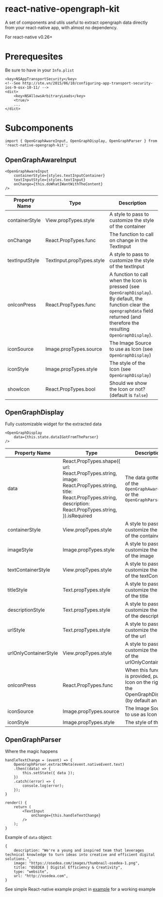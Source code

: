 # react-native-opengraph-kit
A set of components and utils useful to extract opengraph data directly from your react-native app, with almost no dependency.

For react-native v0.26+

# Prerequesites

Be sure to have in your `Info.plist`

```
<key>NSAppTransportSecurity</key>
<!--See http://ste.vn/2015/06/10/configuring-app-transport-security-ios-9-osx-10-11/ -->
<dict>
    <key>NSAllowsArbitraryLoads</key>
    <true/>
    ...
</dict>
```

# Subcomponents

```
import { OpenGraphAwareInput, OpenGraphDisplay, OpenGraphParser } from 'react-native-opengraph-kit';
```

## OpenGraphAwareInput

```
<OpenGraphAwareInput
    containerStyle={styles.textInputContainer}
    textInputStyle={styles.textInput}
    onChange={this.doWhatIWantWithTheContent}
/>
```

Property Name | Type | Description
--- | --- | ---
containerStyle | View.propTypes.style | A style to pass to customize the style of the container
onChange | React.PropTypes.func | The function to call on change in the TextInput
textInputStyle | TextInput.propTypes.style | A style to pass to customize the style of the textInput
onIconPress | React.PropTypes.func | A function to call when the Icon is pressed (see `OpenGraphDisplay`). By default, the function clear the `opengraphdata` field returned (and therefore the resulting `OpenGraphDisplay`).
iconSource | Image.propTypes.source | The Image Source to use as Icon (see `OpenGraphDisplay`)
iconStyle | Image.propTypes.style | The style of the Icon (see `OpenGraphDisplay`)
showIcon | React.PropTypes.bool | Should we show the Icon or not? (default is `false`)

## OpenGraphDisplay

Fully customizable widget for the extracted data

```
<OpenGraphDisplay
    data={this.state.dataIGotFromTheParser}
/>
```

Property Name | Type | Description
--- | --- | ---
data | React.PropTypes.shape({ <br>    url: React.PropTypes.string, <br>    image: React.PropTypes.string,<br>    title: React.PropTypes.string,<br>    description: React.PropTypes.string,<br>}).isRequired | The data gotten out of the `OpenGraphAwareInput` or the `OpenGraphParser`
containerStyle | View.propTypes.style | A style to pass to customize the style of the container
imageStyle | Image.propTypes.style | A style to pass to customize the style of the image
textContainerStyle | View.propTypes.style | A style to pass to customize the style of the textContainer
titleStyle | Text.propTypes.style | A style to pass to customize the style of the title
descriptionStyle | Text.propTypes.style | A style to pass to customize the style of the description
urlStyle | Text.propTypes.style | A style to pass to customize the style of the url
urlOnlyContainerStyle | View.propTypes.style | A style to pass to customize the style of the urlOnlyContainer
onIconPress | React.PropTypes.func | When this function is provided, puts an Icon on the right of the OpenGraphDisplay (by default an `x`)
iconSource | Image.propTypes.source | The Image Source to use as Icon
iconStyle | Image.propTypes.style | The style of the Icon

## OpenGraphParser

Where the magic happens

```
handleTextChange = (event) => {
    OpenGraphParser.extractMeta(event.nativeEvent.text)
    .then((data) => {
        this.setState({ data });
    })
    .catch((error) => {
        console.log(error);
    });
}

render() {
    return (
        <TextInput
            onChange={this.handleTextChange}
        />
    );
}
```

Example of `data` object:

```
{
    description: "We're a young and inspired team that leverages technical knowledge to turn ideas into creative and efficient digital solutions.",
    image: "https://osedea.com/images/thumbnail-osedea-1.png",
    title: "OSEDEA | Digital Efficiency & Creativity",
    type: "website",
    url: "http://osedea.com",
}
```

See simple React-native example project in [example](./example) for a working example
